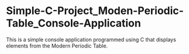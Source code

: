 # Simple-C-Project_Moden-Periodic-Table_Console-Application
This is a simple console application programmed using C that displays elements from the Modern Periodic Table.
